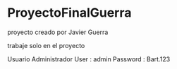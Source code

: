 # ProyectoFinalGuerra
proyecto creado por Javier Guerra

trabaje solo en el proyecto

Usuario Administrador
User : admin
Password : Bart.123